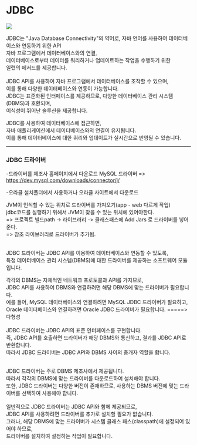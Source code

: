 # JDBC
<img src="https://capsule-render.vercel.app/api?type=waving&color=auto&height=200&section=header&text=JDBC&fontSize=90" />

JDBC는 "Java Database Connectivity"의 약어로, 자바 언어를 사용하여 데이터베이스와 연동하기 위한 API<br>
자바 프로그램에서 데이터베이스와의 연결,<br>
데이터베이스로부터 데이터를 쿼리하거나 업데이트하는 작업을 수행하기 위한 <br>
일련의 메서드를 제공합니다.
<br>
<br>
JDBC API를 사용하여 자바 프로그램에서 데이터베이스를 조작할 수 있으며,<br>
이를 통해 다양한 데이터베이스와 연동이 가능합니다.<br>
JDBC는 표준화된 인터페이스를 제공하므로, 다양한 데이터베이스 관리 시스템(DBMS)과 호환되며, <br>
이식성이 뛰어난 솔루션을 제공합니다.

JDBC를 사용하여 데이터베이스에 접근하면, <br>
자바 애플리케이션에서 데이터베이스와의 연결이 유지됩니다. <br>
이를 통해 데이터베이스에 대한 쿼리와 업데이트가 실시간으로 반영될 수 있습니다.
<br>
<hr>


### JDBC 드라이버

-드라이버를 제조사 홈페이지에서 다운로드
MySQL 드라이버 => https://dev.mysql.com/downloads/connector/j/

-오라클
설치폴더에서 사용하거나 오라클 사이트에서 다운로드

JVM이 인식할 수 있는 위치로 드라이버를 가져오기(app - web 다르게 작업)<br>
  jdbc코드를 실행하기 위해서 JVM이 찾을 수 있는 위치에 있어야한다.<br>
  => 프로젝트 빌드path -> 라이브러리 -> 클래스패스에 Add Jars 로 드라이버를 넣어준다.<br>
  => 참조 라이브러리로 드라이버가 추가됨.<br>
  

<br>
JDBC 드라이버는 JDBC API를 이용하여 데이터베이스와 연동할 수 있도록,
<br>
특정 데이터베이스 관리 시스템(DBMS)에 대한 드라이버를 제공하는 소프트웨어 모듈입니다.
<br>


각각의 DBMS는 자체적인 네트워크 프로토콜과 API를 가지므로, <br>
JDBC API를 사용하여 DBMS와 연결하려면 해당 DBMS에 맞는 드라이버가 필요합니다.<br>
예를 들어, MySQL 데이터베이스와 연결하려면 MySQL JDBC 드라이버가 필요하고,<br>
Oracle 데이터베이스와 연결하려면 Oracle JDBC 드라이버가 필요합니다. =====> 다형성<br>
<br>
JDBC 드라이버는 JDBC API의 표준 인터페이스를 구현합니다.<br>
즉, JDBC API를 호출하면 드라이버가 해당 DBMS와 통신하고, 결과를 JDBC API로 반환합니다.<br>
따라서 JDBC 드라이버는 JDBC API와 DBMS 사이의 중개자 역할을 합니다.<br>
<br>

JDBC 드라이버는 주로 DBMS 제조사에서 제공됩니다. <br>
따라서 각각의 DBMS에 맞는 드라이버를 다운로드하여 설치해야 합니다.<br>
또한, JDBC 드라이버는 다양한 버전이 존재하므로, 사용하는 DBMS 버전에 맞는 드라이버를 선택하여 사용해야 합니다.<br>
<br>
일반적으로 JDBC 드라이버는 JDBC API와 함께 제공되므로,<br>
JDBC API를 사용하려면 드라이버를 추가로 설치할 필요가 없습니다.<br>
그러나, 해당 DBMS에 맞는 드라이버가 시스템 클래스 패스(classpath)에 설정되어 있어야 하므로,<br>
드라이버를 설치하여 설정하는 작업이 필요합니다.<br>
<br>



